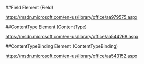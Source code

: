 ##Field Element (Field)

https://msdn.microsoft.com/en-us/library/office/aa979575.aspx

##ContentType Element (ContentType)

https://msdn.microsoft.com/en-us/library/office/aa544268.aspx

##ContentTypeBinding Element (ContentTypeBinding)

https://msdn.microsoft.com/en-us/library/office/aa543152.aspx














